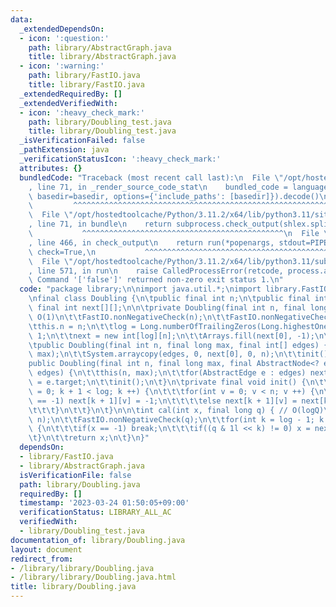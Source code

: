 ```yaml
---
data:
  _extendedDependsOn:
  - icon: ':question:'
    path: library/AbstractGraph.java
    title: library/AbstractGraph.java
  - icon: ':warning:'
    path: library/FastIO.java
    title: library/FastIO.java
  _extendedRequiredBy: []
  _extendedVerifiedWith:
  - icon: ':heavy_check_mark:'
    path: library/Doubling_test.java
    title: library/Doubling_test.java
  _isVerificationFailed: false
  _pathExtension: java
  _verificationStatusIcon: ':heavy_check_mark:'
  attributes: {}
  bundledCode: "Traceback (most recent call last):\n  File \"/opt/hostedtoolcache/Python/3.11.2/x64/lib/python3.11/site-packages/onlinejudge_verify/documentation/build.py\"\
    , line 71, in _render_source_code_stat\n    bundled_code = language.bundle(stat.path,\
    \ basedir=basedir, options={'include_paths': [basedir]}).decode()\n          \
    \         ^^^^^^^^^^^^^^^^^^^^^^^^^^^^^^^^^^^^^^^^^^^^^^^^^^^^^^^^^^^^^^^^^^^^^^^^^^^^^^^^^\n\
    \  File \"/opt/hostedtoolcache/Python/3.11.2/x64/lib/python3.11/site-packages/onlinejudge_verify/languages/user_defined.py\"\
    , line 71, in bundle\n    return subprocess.check_output(shlex.split(command))\n\
    \           ^^^^^^^^^^^^^^^^^^^^^^^^^^^^^^^^^^^^^^^^^^^^^\n  File \"/opt/hostedtoolcache/Python/3.11.2/x64/lib/python3.11/subprocess.py\"\
    , line 466, in check_output\n    return run(*popenargs, stdout=PIPE, timeout=timeout,\
    \ check=True,\n           ^^^^^^^^^^^^^^^^^^^^^^^^^^^^^^^^^^^^^^^^^^^^^^^^^^^^^^^^^\n\
    \  File \"/opt/hostedtoolcache/Python/3.11.2/x64/lib/python3.11/subprocess.py\"\
    , line 571, in run\n    raise CalledProcessError(retcode, process.args,\nsubprocess.CalledProcessError:\
    \ Command '['false']' returned non-zero exit status 1.\n"
  code: "package library;\n\nimport java.util.*;\nimport library.FastIO;\nimport library.AbstractGraph;\n\
    \nfinal class Doubling {\n\tpublic final int n;\n\tpublic final int log;\n\tpublic\
    \ final int next[][];\n\n\tprivate Doubling(final int n, final long max) { //\
    \ O(1)\n\t\tFastIO.nonNegativeCheck(n);\n\t\tFastIO.nonNegativeCheck(max);\n\t\
    \tthis.n = n;\n\t\tlog = Long.numberOfTrailingZeros(Long.highestOneBit(max)) +\
    \ 1;\n\t\tnext = new int[log][n];\n\t\tArrays.fill(next[0], -1);\n\t}\n\t// O(NlogM)\n\
    \tpublic Doubling(final int n, final long max, final int[] edges) {\n\t\tthis(n,\
    \ max);\n\t\tSystem.arraycopy(edges, 0, next[0], 0, n);\n\t\tinit();\n\t}\n\t\
    public Doubling(final int n, final long max, final AbstractNode<? extends AbstractEdge>\
    \ edges) {\n\t\tthis(n, max);\n\t\tfor(AbstractEdge e : edges) next[0][e.source]\
    \ = e.target;\n\t\tinit();\n\t}\n\tprivate final void init() {\n\t\tfor(int k\
    \ = 0; k + 1 < log; k ++) {\n\t\t\tfor(int v = 0; v < n; v ++) {\n\t\t\t\tif(next[k][v]\
    \ == -1) next[k + 1][v] = -1;\n\t\t\t\telse next[k + 1][v] = next[k][next[k][v]];\n\
    \t\t\t}\n\t\t}\n\t}\n\n\tint cal(int x, final long q) { // O(logQ)\n\t\tFastIO.rangeCheck(x,\
    \ n);\n\t\tFastIO.nonNegativeCheck(q);\n\t\tfor(int k = log - 1; k >= 0; k --)\
    \ {\n\t\t\tif(x == -1) break;\n\t\t\tif((q & 1l << k) != 0) x = next[k][x];\n\t\
    \t}\n\t\treturn x;\n\t}\n}"
  dependsOn:
  - library/FastIO.java
  - library/AbstractGraph.java
  isVerificationFile: false
  path: library/Doubling.java
  requiredBy: []
  timestamp: '2023-03-24 01:50:05+09:00'
  verificationStatus: LIBRARY_ALL_AC
  verifiedWith:
  - library/Doubling_test.java
documentation_of: library/Doubling.java
layout: document
redirect_from:
- /library/library/Doubling.java
- /library/library/Doubling.java.html
title: library/Doubling.java
---
```

